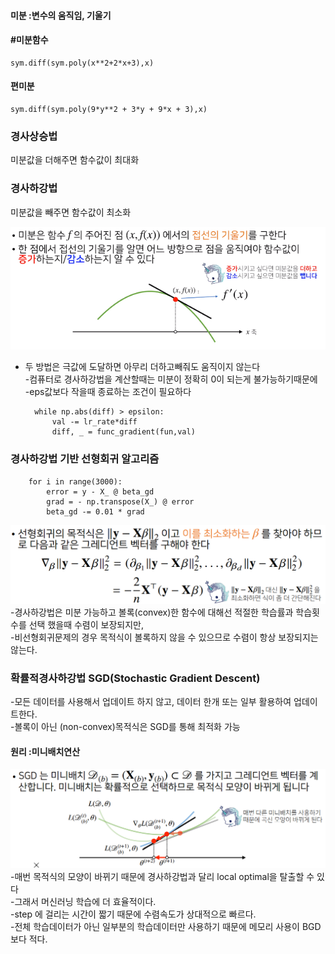 #### 미분 :변수의 움직임, 기울기

#### #미분함수
    sym.diff(sym.poly(x**2+2*x+3),x)     

#### 편미분
    sym.diff(sym.poly(9*y**2 + 3*y + 9*x + 3),x) 

### 경사상승법
미분값을 더해주면 함수값이 최대화

### 경사하강법
미분값을 빼주면 함수값이 최소화

<img src="diff.png">

- 두 방법은 극값에 도달하면 아무리 더하고빼줘도 움직이지 않는다<br/>
-컴퓨터로 경사하강법을 계산할때는 미분이 정확히 0이 되는게 불가능하기때문에<br/>
-eps값보다 작을때 종료하는 조건이 필요하다 <br/>

        while np.abs(diff) > epsilon:
            val -= lr_rate*diff
            diff, _ = func_gradient(fun,val)


### 경사하강법 기반 선형회귀 알고리즘

        for i in range(3000):
            error = y - X_ @ beta_gd
            grad = - np.transpose(X_) @ error
            beta_gd -= 0.01 * grad
            
<img src="bgd.PNG">
-경사하강법은 미분 가능하고 볼록(convex)한 함수에 대해선 적절한 학습률과 학습횟수를 선택 했을때 수렴이 보장되지만,<br/>
-비선형회귀문제의 경우 목적식이 볼록하지 않을 수 있으므로 수렴이 항상 보장되지는 않는다.<br/>


###  확률적경사하강법 SGD(Stochastic Gradient Descent)
-모든 데이터를 사용해서 업데이트 하지 않고, 데이터 한개 또는 일부 활용하여 업데이트한다.<br/>
-볼록이 아닌 (non-convex)목적식은 SGD를 통해 최적화 가능<br/>

#### 원리 :미니배치연산
<img src="sgd.PNG">
-매번 목적식의 모양이 바뀌기 때문에 경사하강법과 달리 local optimal을 탈출할 수 있다<br/>
-그래서 머신러닝 학습에 더 효율적이다.<br/>
-step 에 걸리는 시간이 짧기 때문에 수렴속도가 상대적으로 빠르다.<br/>
-전체 학습데이터가 아닌 일부분의 학습데이터만 사용하기 때문에 메모리 사용이 BGD 보다 적다.<br/>





